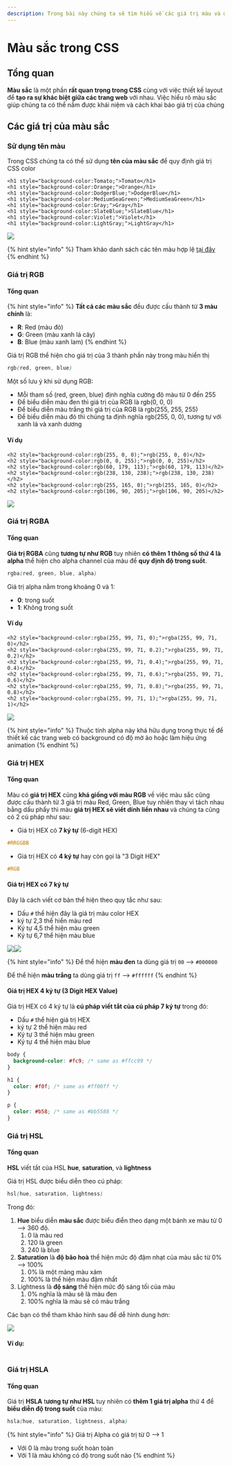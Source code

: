 ```yaml
---
description: Trong bài này chúng ta sẽ tìm hiểu về các giá trị màu và ứng dụng của chúng
---
```


# Màu sắc trong CSS

## Tổng quan

**Màu sắc** là một phần **rất quan trọng trong CSS** cùng với việc thiết kế layout để **tạo ra sự khác biệt giữa các trang web** với nhau. Việc hiểu rõ màu sắc giúp chúng ta có thể nắm được khái niệm và cách khai báo giá trị của chúng

## Các giá trị của màu sắc

### Sử dụng tên màu

Trong CSS chúng ta có thể sử dụng **tên của màu sắc** để quy định giá trị CSS color

```markup
<h1 style="background-color:Tomato;">Tomato</h1>
<h1 style="background-color:Orange;">Orange</h1>
<h1 style="background-color:DodgerBlue;">DodgerBlue</h1>
<h1 style="background-color:MediumSeaGreen;">MediumSeaGreen</h1>
<h1 style="background-color:Gray;">Gray</h1>
<h1 style="background-color:SlateBlue;">SlateBlue</h1>
<h1 style="background-color:Violet;">Violet</h1>
<h1 style="background-color:LightGray;">LightGray</h1>
```

![](<../.gitbook/assets/image (68).png>)

{% hint style="info" %}
Tham khảo danh sách các tên màu hợp lệ [tại đây](https://www.w3schools.com/colors/colors\_names.asp)
{% endhint %}

### Giá trị RGB

#### Tổng quan&#x20;

{% hint style="info" %}
**Tất cả các màu sắc** đều được cấu thành từ **3 màu chính** là:

* **R**: Red (màu đỏ)
* **G**: Green (màu xanh lá cây)
* **B**: Blue (màu xanh lam)
{% endhint %}

Giá trị RGB thể hiện cho giá trị của 3 thành phần này trong màu hiển thị

```css
rgb(red, green, blue)
```

Một số lưu ý khi sử dụng RGB:

* Mỗi tham số (red, green, blue) định nghĩa cường độ màu từ 0 đến 255
* Để biểu diễn màu đen thì giá trị của RGB là rgb(0, 0, 0)
* Để biểu diễn màu trắng thì giá trị của RGB là rgb(255, 255, 255)
* Để biểu diễn màu đỏ thì chúng ta định nghĩa rgb(255, 0, 0), tương tự với xanh lá và xanh dương

#### Ví dụ

```markup
<h2 style="background-color:rgb(255, 0, 0);">rgb(255, 0, 0)</h2>
<h2 style="background-color:rgb(0, 0, 255);">rgb(0, 0, 255)</h2>
<h2 style="background-color:rgb(60, 179, 113);">rgb(60, 179, 113)</h2>
<h2 style="background-color:rgb(238, 130, 238);">rgb(238, 130, 238)</h2>
<h2 style="background-color:rgb(255, 165, 0);">rgb(255, 165, 0)</h2>
<h2 style="background-color:rgb(106, 90, 205);">rgb(106, 90, 205)</h2>
```

![](<../.gitbook/assets/image (20).png>)

### Giá trị RGBA

#### Tổng quan

**Giá trị RGBA** cũng **tương tự như RGB** tuy nhiên **có thêm 1 thông số thứ 4 là alpha** thể hiện cho alpha channel của màu để **quy định độ trong suốt**.

```css
rgba(red, green, blue, alpha)
```

Giá trị alpha nằm trong khoảng 0 và 1:

* **0**: trong suốt
* **1**: Không trong suốt

#### Ví dụ

```markup
<h2 style="background-color:rgba(255, 99, 71, 0);">rgba(255, 99, 71, 0)</h2>
<h2 style="background-color:rgba(255, 99, 71, 0.2);">rgba(255, 99, 71, 0.2)</h2>
<h2 style="background-color:rgba(255, 99, 71, 0.4);">rgba(255, 99, 71, 0.4)</h2>
<h2 style="background-color:rgba(255, 99, 71, 0.6);">rgba(255, 99, 71, 0.6)</h2>
<h2 style="background-color:rgba(255, 99, 71, 0.8);">rgba(255, 99, 71, 0.8)</h2>
<h2 style="background-color:rgba(255, 99, 71, 1);">rgba(255, 99, 71, 1)</h2>
```

![](<../.gitbook/assets/image (51).png>)

{% hint style="info" %}
Thuộc tính alpha này khá hữu dụng trong thực tế để thiết kế các trang web có background có độ mờ ảo hoặc làm hiệu ứng animation
{% endhint %}

### Giá trị HEX

#### Tổng quan

Màu có **giá trị HEX** cũng **khá giống với màu RGB** về việc màu sắc cũng được cấu thành từ 3 giá trị màu Red, Green, Blue tuy nhiên thay vì tách nhau bằng dấu phẩy thì màu **giá trị HEX sẽ viết dính liền nhau** và chúng ta cũng có 2 cú pháp như sau:&#x20;

* Giá trị HEX có **7 ký tự** (6-digit HEX)

```css
#RRGGBB
```

* Giá trị HEX có **4 ký tự** hay còn gọi là "3 Digit HEX"

```css
#RGB
```

#### Giá trị HEX có 7 ký tự

Đây là cách viết cơ bản thể hiện theo quy tắc như sau:

* Dấu `#` thể hiện đây là giá trị màu color HEX
* ký tự 2,3 thể hiển màu red
* Ký tự 4,5 thể hiện màu green
* Ký tự 6,7 thể hiện màu blue

![](<../.gitbook/assets/image (4) (1).png>)![](<../.gitbook/assets/image (1) (2) (2).png>)

{% hint style="info" %}
Để thể hiện **màu đen** ta dùng giá trị `00` --> `#000000`

Để thể hiện **màu trắng** ta dùng giá trị `ff` --> `#ffffff`
{% endhint %}

#### Giá trị HEX 4 ký tự (3 Digit HEX Value)

Giá trị HEX có 4 ký tự là **cú pháp viết tắt của cú pháp 7 ký tự** trong đó:

* Dấu `#` thể hiện giá trị HEX
* ký tự 2 thể hiện màu red
* Ký tự 3 thể hiện màu green
* Ký tự 4 thể hiện màu blue

```css
body {
  background-color: #fc9; /* same as #ffcc99 */
}

h1 {
  color: #f0f; /* same as #ff00ff */
}

p {
  color: #b58; /* same as #bb5588 */
}
```

### Giá trị HSL

#### Tổng quan

**HSL** viết tắt của HSL **hue**, **saturation**, và **lightness**

Giá trị HSL được biểu diễn theo cú pháp:

```css
hsl(hue, saturation, lightness)
```

Trong đó:

1. **Hue** biểu diễn **màu sắc** được biểu điễn theo dạng một bánh xe màu từ 0 --> 360 độ.&#x20;
   1. 0 là màu red
   2. 120 là green
   3. 240 là blue
2. **Saturation** là **độ bão hoà** thể hiện mức độ đậm nhạt của màu sắc từ 0% --> 100%
   1. 0% là một mảng màu xám&#x20;
   2. 100% là thể hiện màu đậm nhất
3. Lightness là **độ sáng** thể hiện mức độ sáng tối của màu
   1. 0% nghĩa là màu sẽ là màu đen
   2. 100% nghĩa là màu sẽ có màu trắng

Các bạn có thể tham khảo hình sau để dễ hình dung hơn:

![](<../.gitbook/assets/image (13).png>)

#### Ví dụ:

<figure><img src="../.gitbook/assets/image (6).png" alt=""><figcaption></figcaption></figure>

### Giá trị HSLA

#### Tổng quan&#x20;

Giá trị **HSLA** t**ương tự như HSL** tuy nhiên có **thêm 1 giá trị alpha** thứ 4 để **biểu diễn độ trong suốt** của màu:

```css
hsla(hue, saturation, lightness, alpha)
```

{% hint style="info" %}
Giá trị Alpha có giá trị từ 0 --> 1

* Với 0 là màu trong suốt hoàn toàn
* Với 1 là màu không có độ trong suốt nào
{% endhint %}

<figure><img src="../.gitbook/assets/image (5) (2).png" alt=""><figcaption></figcaption></figure>

